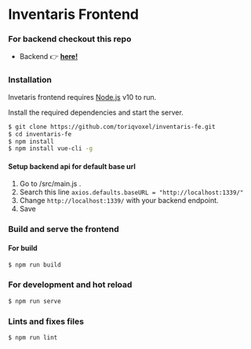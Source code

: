 # Inventaris Frontend

### For backend checkout this repo
- Backend :point_right:  **[here!](https://github.com/toriqvoxel/inventaris.git "here!")**

### Installation

Invetaris frontend requires [Node.js](https://nodejs.org/) v10 to run.

Install the required dependencies and start the server.

```sh
$ git clone https://github.com/toriqvoxel/inventaris-fe.git
$ cd inventaris-fe
$ npm install
$ npm install vue-cli -g
```

#### Setup backend api for default base url
1. Go to /src/main.js . 
2. Search this line ```axios.defaults.baseURL = "http://localhost:1339/"```
3. Change ```http://localhost:1339/``` with your backend endpoint.
4. Save


### Build and serve the frontend
#### For build

```sh
$ npm run build
```

### For development and hot reload

```sh
$ npm run serve
```


### Lints and fixes files
```sh
$ npm run lint
``` 
